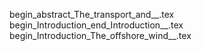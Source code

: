 begin_abstract_The_transport_and__.tex
begin_Introduction_end_Introduction__.tex
begin_Introduction_The_offshore_wind__.tex
